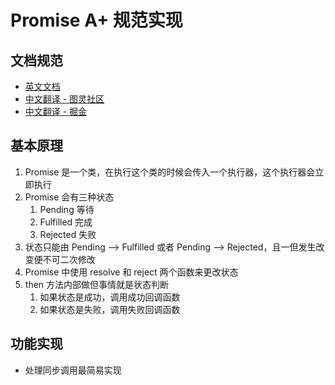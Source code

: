 # Promise A+ 规范实现

## 文档规范

- [英文文档](https://promisesaplus.com/)
- [中文翻译 - 图灵社区](https://www.ituring.com.cn/article/66566)
- [中文翻译 - 掘金](https://juejin.im/post/5b6161e6f265da0f8145fb72)

## 基本原理

1. Promise 是一个类，在执行这个类的时候会传入一个执行器，这个执行器会立即执行
2. Promise 会有三种状态
    1. Pending 等待
    2. Fulfilled 完成
    3. Rejected 失败
3. 状态只能由 Pending --> Fulfilled 或者 Pending --> Rejected，且一但发生改变便不可二次修改
4. Promise 中使用 resolve 和 reject 两个函数来更改状态
5. then 方法内部做但事情就是状态判断 
   1. 如果状态是成功，调用成功回调函数
   2. 如果状态是失败，调用失败回调函数

## 功能实现

- 处理同步调用最简易实现
